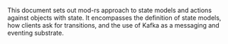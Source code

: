 This document sets out mod-rs approach to state models and actions against objects with state. It 
encompasses the definition of state models, how clients ask for transitions, and the use of Kafka
as a messaging and eventing substrate.
